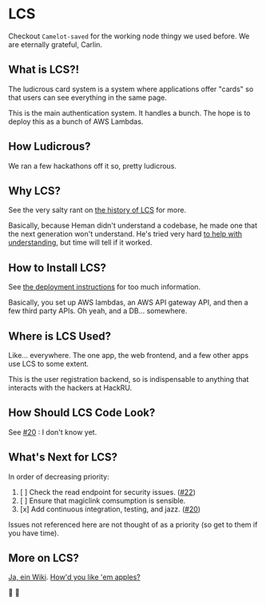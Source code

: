 # LCS

Checkout `Camelot-saved` for the working node thingy we used before.
We are eternally grateful, Carlin.

## What is LCS?!

The ludicrous card system is a system where
applications offer "cards" so that users
can see everything in the same page.

This is the main authentication system.
It handles a bunch.
The hope is to deploy this as a bunch of AWS
Lambdas.

## How Ludicrous?

We ran a few hackathons off it so, pretty ludicrous.

## Why LCS?

See the very salty rant on [the history of LCS](https://github.com/HackRU/lcs/wiki/History) for more.

Basically, because Heman didn't understand a codebase, he made one that the next generation won't understand.
He's tried very hard [to help with understanding](https://github.com/HackRU/lcs/wiki), but time will tell if it worked.

## How to Install LCS?

See [the deployment instructions](https://github.com/HackRU/lcs/wiki/Deploying) for too much information.

Basically, you set up AWS lambdas, an AWS API gateway API, and then a few third party APIs.
Oh yeah, and a DB... somewhere.

## Where is LCS Used?

Like... everywhere. The one app, the web frontend, and a few other apps use LCS to some extent.

This is the user registration backend, so is indispensable to anything that interacts with the hackers at HackRU.

## How Should LCS Code Look?

See [#20](#20) : I don't know yet.

## What's Next for LCS?

In order of decreasing priority:
1. [ ] Check the read endpoint for security issues. ([#22](#22))
1. [ ] Ensure that magiclink comsumption is sensible.
1. [x] Add continuous integration, testing, and jazz. ([#20](#20))

Issues not referenced here are not thought of as a priority (so get to them if you have time).

## More on LCS?

[Ja, ein Wiki](https://github.com/HackRU/lcs/wiki). [How'd you like 'em apples?](https://www.youtube.com/watch?v=gcZPWkNY6x8 "Will Hunting and I are both being pricks.")

:beginner: :poop:
